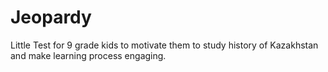 # Jeopardy
Little Test for 9 grade kids to motivate them to study history of Kazakhstan and make learning process engaging.
